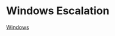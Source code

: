 # Windows Escalation

[Windows](Windows%20Escalation%20283e9e3a2e6446fda5ac566acfaa3bb2/Windows%202b105a73050e4e919b32a22374159184.md)